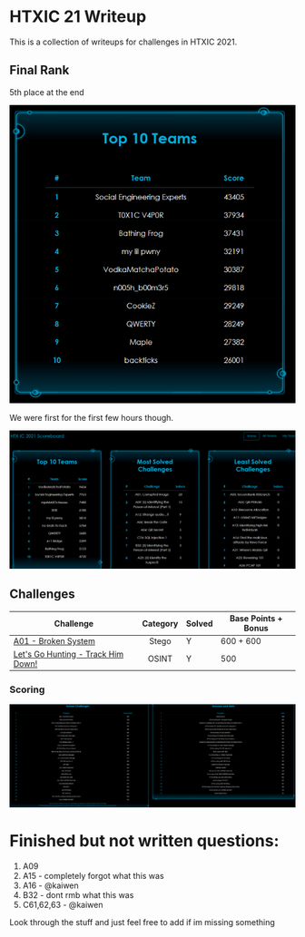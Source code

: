 # HTXIC 21 Writeup

This is a collection of writeups for challenges in HTXIC 2021.

## Final Rank

5th place at the end

![image](./images/ranked.png)

We were first for the first few hours though.

![image](./images/1st.png)

## Challenges

| Challenge                                                 | Category | Solved | Base Points + Bonus |
| --------------------------------------------------------- | :------: | ------ | ------------------- |
| [A01 - Broken System](./puzzles/A01.md)                   |  Stego   | Y      | 600 + 600           |
| [Let's Go Hunting - Track Him Down!](./puzzles/OSINT2.md) |  OSINT   | Y      | 500                 |

### Scoring

![image](./images/Challenge_scores.png)

# Finished but not written questions:

1. A09
2. A15 - completely forgot what this was
3. A16 - @kaiwen
4. B32 - dont rmb what this was
5. C61,62,63 - @kaiwen

Look through the stuff and just feel free to add if im missing something
